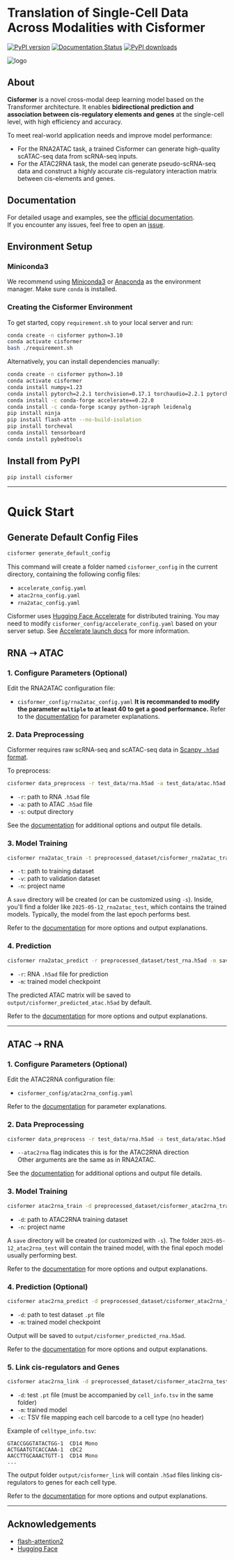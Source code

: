 # Translation of Single-Cell Data Across Modalities with **Cisformer**
[![PyPI version](https://img.shields.io/pypi/v/cisformer)](https://pypi.org/project/cisformer)
[![Documentation Status](https://readthedocs.org/projects/cisformer/badge/?version=latest)](https://cisformer.readthedocs.io/en/latest/?badge=stable)
[![PyPI downloads](https://img.shields.io/pypi/dm/cisformer)](https://pepy.tech/project/cisformer)

![logo](figs/logo.png)

## About
**Cisformer** is a novel cross-modal deep learning model based on the Transformer architecture. It enables **bidirectional prediction and association between cis-regulatory elements and genes** at the single-cell level, with high efficiency and accuracy.

To meet real-world application needs and improve model performance:
- For the RNA2ATAC task, a trained Cisformer can generate high-quality scATAC-seq data from scRNA-seq inputs.
- For the ATAC2RNA task, the model can generate pseudo-scRNA-seq data and construct a highly accurate cis-regulatory interaction matrix between cis-elements and genes.

## Documentation
For detailed usage and examples, see the [official documentation](https://cisformer.readthedocs.io/en/latest/).  
If you encounter any issues, feel free to open an [issue](https://github.com/qihang-zou/Cisformer/issues).

## Environment Setup

### Miniconda3
We recommend using [Miniconda3](https://www.anaconda.com/docs/getting-started/miniconda/main) or [Anaconda](https://www.anaconda.com/) as the environment manager. Make sure `conda` is installed.

### Creating the Cisformer Environment
To get started, copy `requirement.sh` to your local server and run:
```bash
conda create -n cisformer python=3.10
conda activate cisformer
bash ./requirement.sh
```
Alternatively, you can install dependencies manually:
```bash
conda create -n cisformer python=3.10
conda activate cisformer
conda install numpy=1.23
conda install pytorch=2.2.1 torchvision=0.17.1 torchaudio=2.2.1 pytorch-cuda=12.1 -c pytorch -c nvidia
conda install -c conda-forge accelerate==0.22.0
conda install -c conda-forge scanpy python-igraph leidenalg
pip install ninja
pip install flash-attn --no-build-isolation
pip install torcheval
conda install tensorboard
conda install pybedtools
```

## Install from PyPI
```bash
pip install cisformer
```

---

# Quick Start

## Generate Default Config Files
```bash
cisformer generate_default_config
```
This command will create a folder named `cisformer_config` in the current directory, containing the following config files:
- `accelerate_config.yaml`
- `atac2rna_config.yaml`
- `rna2atac_config.yaml`

Cisformer uses [Hugging Face Accelerate](https://huggingface.co/docs/accelerate/index) for distributed training. You may need to modify `cisformer_config/accelerate_config.yaml` based on your server setup. See [Accelerate launch docs](https://huggingface.co/docs/accelerate/basic_tutorials/launch) for more information.

## RNA ➝ ATAC

### 1. Configure Parameters (Optional)
Edit the RNA2ATAC configuration file:
- `cisformer_config/rna2atac_config.yaml` 
**It is recommanded to modify the parameter `multiple` to at least 40 to get a good performance.**
Refer to the [documentation](https://cisformer.readthedocs.io/en/latest/usage.html#rna2atac-config-yaml) for parameter explanations.

### 2. Data Preprocessing
Cisformer requires raw scRNA-seq and scATAC-seq data in [Scanpy `.h5ad` format](https://scanpy.readthedocs.io/en/stable/tutorials/index.html).

To preprocess:
```bash
cisformer data_preprocess -r test_data/rna.h5ad -a test_data/atac.h5ad -s preprocessed_dataset
```
- `-r`: path to RNA `.h5ad` file  
- `-a`: path to ATAC `.h5ad` file  
- `-s`: output directory  

See the [documentation](https://cisformer.readthedocs.io/en/latest/usage.html#data-preprocess) for additional options and output file details.

### 3. Model Training
```bash
cisformer rna2atac_train -t preprocessed_dataset/cisformer_rna2atac_train_dataset -v preprocessed_dataset/cisformer_rna2atac_val_dataset -n rna2atac_test
```
- `-t`: path to training dataset  
- `-v`: path to validation dataset  
- `-n`: project name  

A `save` directory will be created (or can be customized using `-s`). Inside, you'll find a folder like `2025-05-12_rna2atac_test`, which contains the trained models. Typically, the model from the last epoch performs best.

Refer to the [documentation](https://cisformer.readthedocs.io/en/latest/usage.html#rna2atac-train) for more options and output explanations.

### 4. Prediction
```bash
cisformer rna2atac_predict -r preprocessed_dataset/test_rna.h5ad -m save/2025-05-12_rna2atac_test/epoch34/pytorch_model.bin
```
- `-r`: RNA `.h5ad` file for prediction  
- `-m`: trained model checkpoint

The predicted ATAC matrix will be saved to `output/cisformer_predicted_atac.h5ad` by default.

Refer to the [documentation](https://cisformer.readthedocs.io/en/latest/usage.html#rna2atac-predict) for more options and output explanations.

---

## ATAC ➝ RNA

### 1. Configure Parameters (Optional)
Edit the ATAC2RNA configuration file:
- `cisformer_config/atac2rna_config.yaml`

Refer to the [documentation](https://cisformer.readthedocs.io/en/latest/usage.html#atac2rna-config-yaml) for parameter explanations.

### 2. Data Preprocessing
```bash
cisformer data_preprocess -r test_data/rna.h5ad -a test_data/atac.h5ad -s preprocessed_dataset --atac2rna
```
- `--atac2rna` flag indicates this is for the ATAC2RNA direction  
Other arguments are the same as in RNA2ATAC.

See the [documentation](https://cisformer.readthedocs.io/en/latest/usage.html#data-preprocess) for additional options and output file details.


### 3. Model Training
```bash
cisformer atac2rna_train -d preprocessed_dataset/cisformer_atac2rna_train_dataset -n atac2rna_test
```
- `-d`: path to ATAC2RNA training dataset  
- `-n`: project name

A `save` directory will be created (or customized with `-s`). The folder `2025-05-12_atac2rna_test` will contain the trained model, with the final epoch model usually performing best.

Refer to the [documentation](https://cisformer.readthedocs.io/en/latest/usage.html#atac2rna-train) for more options and output explanations.

### 4. Prediction (Optional)
```bash
cisformer atac2rna_predict -d preprocessed_dataset/cisformer_atac2rna_test_dataset/atac2rna_0.pt -m save/2025-05-12_atac2rna_test/epoch30/pytorch_model.bin
```
- `-d`: path to test dataset `.pt` file  
- `-m`: trained model checkpoint

Output will be saved to `output/cisformer_predicted_rna.h5ad`.

Refer to the [documentation](https://cisformer.readthedocs.io/en/latest/usage.html#atac2rna-predict) for more options and output explanations.

### 5. Link cis-regulators and Genes
```bash
cisformer atac2rna_link -d preprocessed_dataset/cisformer_atac2rna_test_dataset/atac2rna_0.pt -m save/2025-05-12_atac2rna_test/epoch30/pytorch_model.bin -c test_data/celltype_info.tsv
```
- `-d`: test `.pt` file (must be accompanied by `cell_info.tsv` in the same folder)  
- `-m`: trained model  
- `-c`: TSV file mapping each cell barcode to a cell type (no header)

Example of `celltype_info.tsv`:
```
GTACCGGGTATACTGG-1	CD14 Mono
ACTGAATGTCACCAAA-1	cDC2
AACCTTGCAAACTGTT-1	CD14 Mono
...
```

The output folder `output/cisformer_link` will contain `.h5ad` files linking cis-regulators to genes for each cell type.

Refer to the [documentation](https://cisformer.readthedocs.io/en/latest/usage.html#atac2rna-link) for more options and output explanations.

---

## Acknowledgements
- [flash-attention2](https://github.com/Dao-AILab/flash-attention)
- [Hugging Face](https://huggingface.co/)
